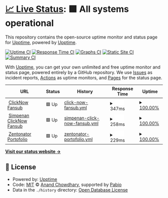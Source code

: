 # [📈 Live Status](https://demo.upptime.js.org): <!--live status--> **🟩 All systems operational**

This repository contains the open-source uptime monitor and status page for [Upptime](https://upptime.js.org), powered by [Upptime](https://github.com/upptime/upptime).

[![Uptime CI](https://github.com/upptime/upptime/workflows/Uptime%20CI/badge.svg)](https://github.com/upptime/upptime/actions?query=workflow%3A%22Uptime+CI%22)
[![Response Time CI](https://github.com/upptime/upptime/workflows/Response%20Time%20CI/badge.svg)](https://github.com/upptime/upptime/actions?query=workflow%3A%22Response+Time+CI%22)
[![Graphs CI](https://github.com/upptime/upptime/workflows/Graphs%20CI/badge.svg)](https://github.com/upptime/upptime/actions?query=workflow%3A%22Graphs+CI%22)
[![Static Site CI](https://github.com/upptime/upptime/workflows/Static%20Site%20CI/badge.svg)](https://github.com/upptime/upptime/actions?query=workflow%3A%22Static+Site+CI%22)
[![Summary CI](https://github.com/upptime/upptime/workflows/Summary%20CI/badge.svg)](https://github.com/upptime/upptime/actions?query=workflow%3A%22Summary+CI%22)

With [Upptime](https://upptime.js.org), you can get your own unlimited and free uptime monitor and status page, powered entirely by a GitHub repository. We use [Issues](https://github.com/upptime/upptime/issues) as incident reports, [Actions](https://github.com/upptime/upptime/actions) as uptime monitors, and [Pages](https://demo.upptime.js.org) for the status page.

<!--start: status pages-->
<!-- This summary is generated by Upptime (https://github.com/upptime/upptime) -->
<!-- Do not edit this manually, your changes will be overwritten -->
<!-- prettier-ignore -->
| URL | Status | History | Response Time | Uptime |
| --- | ------ | ------- | ------------- | ------ |
| <img alt="" src="https://icons.duckduckgo.com/ip3/clicknow.my.id.ico" height="13"> [ClickNow Fansub](https://clicknow.my.id) | 🟩 Up | [click-now-fansub.yml](https://github.com/CloudStriker/upptime/commits/HEAD/history/click-now-fansub.yml) | <details><summary><img alt="Response time graph" src="./graphs/click-now-fansub/response-time-week.png" height="20"> 347ms</summary><br><a href="https://demo.upptime.js.org/history/click-now-fansub"><img alt="Response time 262" src="https://img.shields.io/endpoint?url=https%3A%2F%2Fraw.githubusercontent.com%2FCloudStriker%2Fupptime%2FHEAD%2Fapi%2Fclick-now-fansub%2Fresponse-time.json"></a><br><a href="https://demo.upptime.js.org/history/click-now-fansub"><img alt="24-hour response time 186" src="https://img.shields.io/endpoint?url=https%3A%2F%2Fraw.githubusercontent.com%2FCloudStriker%2Fupptime%2FHEAD%2Fapi%2Fclick-now-fansub%2Fresponse-time-day.json"></a><br><a href="https://demo.upptime.js.org/history/click-now-fansub"><img alt="7-day response time 347" src="https://img.shields.io/endpoint?url=https%3A%2F%2Fraw.githubusercontent.com%2FCloudStriker%2Fupptime%2FHEAD%2Fapi%2Fclick-now-fansub%2Fresponse-time-week.json"></a><br><a href="https://demo.upptime.js.org/history/click-now-fansub"><img alt="30-day response time 279" src="https://img.shields.io/endpoint?url=https%3A%2F%2Fraw.githubusercontent.com%2FCloudStriker%2Fupptime%2FHEAD%2Fapi%2Fclick-now-fansub%2Fresponse-time-month.json"></a><br><a href="https://demo.upptime.js.org/history/click-now-fansub"><img alt="1-year response time 262" src="https://img.shields.io/endpoint?url=https%3A%2F%2Fraw.githubusercontent.com%2FCloudStriker%2Fupptime%2FHEAD%2Fapi%2Fclick-now-fansub%2Fresponse-time-year.json"></a></details> | <details><summary><a href="https://demo.upptime.js.org/history/click-now-fansub">100.00%</a></summary><a href="https://demo.upptime.js.org/history/click-now-fansub"><img alt="All-time uptime 100.00%" src="https://img.shields.io/endpoint?url=https%3A%2F%2Fraw.githubusercontent.com%2FCloudStriker%2Fupptime%2FHEAD%2Fapi%2Fclick-now-fansub%2Fuptime.json"></a><br><a href="https://demo.upptime.js.org/history/click-now-fansub"><img alt="24-hour uptime 100.00%" src="https://img.shields.io/endpoint?url=https%3A%2F%2Fraw.githubusercontent.com%2FCloudStriker%2Fupptime%2FHEAD%2Fapi%2Fclick-now-fansub%2Fuptime-day.json"></a><br><a href="https://demo.upptime.js.org/history/click-now-fansub"><img alt="7-day uptime 100.00%" src="https://img.shields.io/endpoint?url=https%3A%2F%2Fraw.githubusercontent.com%2FCloudStriker%2Fupptime%2FHEAD%2Fapi%2Fclick-now-fansub%2Fuptime-week.json"></a><br><a href="https://demo.upptime.js.org/history/click-now-fansub"><img alt="30-day uptime 100.00%" src="https://img.shields.io/endpoint?url=https%3A%2F%2Fraw.githubusercontent.com%2FCloudStriker%2Fupptime%2FHEAD%2Fapi%2Fclick-now-fansub%2Fuptime-month.json"></a><br><a href="https://demo.upptime.js.org/history/click-now-fansub"><img alt="1-year uptime 100.00%" src="https://img.shields.io/endpoint?url=https%3A%2F%2Fraw.githubusercontent.com%2FCloudStriker%2Fupptime%2FHEAD%2Fapi%2Fclick-now-fansub%2Fuptime-year.json"></a></details>
| <img alt="" src="https://icons.duckduckgo.com/ip3/simpenan.clicknow.my.id.ico" height="13"> [Simpenan ClickNow Fansub](https://simpenan.clicknow.my.id) | 🟩 Up | [simpenan-click-now-fansub.yml](https://github.com/CloudStriker/upptime/commits/HEAD/history/simpenan-click-now-fansub.yml) | <details><summary><img alt="Response time graph" src="./graphs/simpenan-click-now-fansub/response-time-week.png" height="20"> 258ms</summary><br><a href="https://demo.upptime.js.org/history/simpenan-click-now-fansub"><img alt="Response time 293" src="https://img.shields.io/endpoint?url=https%3A%2F%2Fraw.githubusercontent.com%2FCloudStriker%2Fupptime%2FHEAD%2Fapi%2Fsimpenan-click-now-fansub%2Fresponse-time.json"></a><br><a href="https://demo.upptime.js.org/history/simpenan-click-now-fansub"><img alt="24-hour response time 287" src="https://img.shields.io/endpoint?url=https%3A%2F%2Fraw.githubusercontent.com%2FCloudStriker%2Fupptime%2FHEAD%2Fapi%2Fsimpenan-click-now-fansub%2Fresponse-time-day.json"></a><br><a href="https://demo.upptime.js.org/history/simpenan-click-now-fansub"><img alt="7-day response time 258" src="https://img.shields.io/endpoint?url=https%3A%2F%2Fraw.githubusercontent.com%2FCloudStriker%2Fupptime%2FHEAD%2Fapi%2Fsimpenan-click-now-fansub%2Fresponse-time-week.json"></a><br><a href="https://demo.upptime.js.org/history/simpenan-click-now-fansub"><img alt="30-day response time 323" src="https://img.shields.io/endpoint?url=https%3A%2F%2Fraw.githubusercontent.com%2FCloudStriker%2Fupptime%2FHEAD%2Fapi%2Fsimpenan-click-now-fansub%2Fresponse-time-month.json"></a><br><a href="https://demo.upptime.js.org/history/simpenan-click-now-fansub"><img alt="1-year response time 293" src="https://img.shields.io/endpoint?url=https%3A%2F%2Fraw.githubusercontent.com%2FCloudStriker%2Fupptime%2FHEAD%2Fapi%2Fsimpenan-click-now-fansub%2Fresponse-time-year.json"></a></details> | <details><summary><a href="https://demo.upptime.js.org/history/simpenan-click-now-fansub">100.00%</a></summary><a href="https://demo.upptime.js.org/history/simpenan-click-now-fansub"><img alt="All-time uptime 100.00%" src="https://img.shields.io/endpoint?url=https%3A%2F%2Fraw.githubusercontent.com%2FCloudStriker%2Fupptime%2FHEAD%2Fapi%2Fsimpenan-click-now-fansub%2Fuptime.json"></a><br><a href="https://demo.upptime.js.org/history/simpenan-click-now-fansub"><img alt="24-hour uptime 100.00%" src="https://img.shields.io/endpoint?url=https%3A%2F%2Fraw.githubusercontent.com%2FCloudStriker%2Fupptime%2FHEAD%2Fapi%2Fsimpenan-click-now-fansub%2Fuptime-day.json"></a><br><a href="https://demo.upptime.js.org/history/simpenan-click-now-fansub"><img alt="7-day uptime 100.00%" src="https://img.shields.io/endpoint?url=https%3A%2F%2Fraw.githubusercontent.com%2FCloudStriker%2Fupptime%2FHEAD%2Fapi%2Fsimpenan-click-now-fansub%2Fuptime-week.json"></a><br><a href="https://demo.upptime.js.org/history/simpenan-click-now-fansub"><img alt="30-day uptime 100.00%" src="https://img.shields.io/endpoint?url=https%3A%2F%2Fraw.githubusercontent.com%2FCloudStriker%2Fupptime%2FHEAD%2Fapi%2Fsimpenan-click-now-fansub%2Fuptime-month.json"></a><br><a href="https://demo.upptime.js.org/history/simpenan-click-now-fansub"><img alt="1-year uptime 100.00%" src="https://img.shields.io/endpoint?url=https%3A%2F%2Fraw.githubusercontent.com%2FCloudStriker%2Fupptime%2FHEAD%2Fapi%2Fsimpenan-click-now-fansub%2Fuptime-year.json"></a></details>
| <img alt="" src="https://icons.duckduckgo.com/ip3/zentonator.clicknow.my.id.ico" height="13"> [Zentonator Portofolio](https://zentonator.clicknow.my.id) | 🟩 Up | [zentonator-portofolio.yml](https://github.com/CloudStriker/upptime/commits/HEAD/history/zentonator-portofolio.yml) | <details><summary><img alt="Response time graph" src="./graphs/zentonator-portofolio/response-time-week.png" height="20"> 229ms</summary><br><a href="https://demo.upptime.js.org/history/zentonator-portofolio"><img alt="Response time 218" src="https://img.shields.io/endpoint?url=https%3A%2F%2Fraw.githubusercontent.com%2FCloudStriker%2Fupptime%2FHEAD%2Fapi%2Fzentonator-portofolio%2Fresponse-time.json"></a><br><a href="https://demo.upptime.js.org/history/zentonator-portofolio"><img alt="24-hour response time 147" src="https://img.shields.io/endpoint?url=https%3A%2F%2Fraw.githubusercontent.com%2FCloudStriker%2Fupptime%2FHEAD%2Fapi%2Fzentonator-portofolio%2Fresponse-time-day.json"></a><br><a href="https://demo.upptime.js.org/history/zentonator-portofolio"><img alt="7-day response time 229" src="https://img.shields.io/endpoint?url=https%3A%2F%2Fraw.githubusercontent.com%2FCloudStriker%2Fupptime%2FHEAD%2Fapi%2Fzentonator-portofolio%2Fresponse-time-week.json"></a><br><a href="https://demo.upptime.js.org/history/zentonator-portofolio"><img alt="30-day response time 226" src="https://img.shields.io/endpoint?url=https%3A%2F%2Fraw.githubusercontent.com%2FCloudStriker%2Fupptime%2FHEAD%2Fapi%2Fzentonator-portofolio%2Fresponse-time-month.json"></a><br><a href="https://demo.upptime.js.org/history/zentonator-portofolio"><img alt="1-year response time 218" src="https://img.shields.io/endpoint?url=https%3A%2F%2Fraw.githubusercontent.com%2FCloudStriker%2Fupptime%2FHEAD%2Fapi%2Fzentonator-portofolio%2Fresponse-time-year.json"></a></details> | <details><summary><a href="https://demo.upptime.js.org/history/zentonator-portofolio">100.00%</a></summary><a href="https://demo.upptime.js.org/history/zentonator-portofolio"><img alt="All-time uptime 100.00%" src="https://img.shields.io/endpoint?url=https%3A%2F%2Fraw.githubusercontent.com%2FCloudStriker%2Fupptime%2FHEAD%2Fapi%2Fzentonator-portofolio%2Fuptime.json"></a><br><a href="https://demo.upptime.js.org/history/zentonator-portofolio"><img alt="24-hour uptime 100.00%" src="https://img.shields.io/endpoint?url=https%3A%2F%2Fraw.githubusercontent.com%2FCloudStriker%2Fupptime%2FHEAD%2Fapi%2Fzentonator-portofolio%2Fuptime-day.json"></a><br><a href="https://demo.upptime.js.org/history/zentonator-portofolio"><img alt="7-day uptime 100.00%" src="https://img.shields.io/endpoint?url=https%3A%2F%2Fraw.githubusercontent.com%2FCloudStriker%2Fupptime%2FHEAD%2Fapi%2Fzentonator-portofolio%2Fuptime-week.json"></a><br><a href="https://demo.upptime.js.org/history/zentonator-portofolio"><img alt="30-day uptime 100.00%" src="https://img.shields.io/endpoint?url=https%3A%2F%2Fraw.githubusercontent.com%2FCloudStriker%2Fupptime%2FHEAD%2Fapi%2Fzentonator-portofolio%2Fuptime-month.json"></a><br><a href="https://demo.upptime.js.org/history/zentonator-portofolio"><img alt="1-year uptime 100.00%" src="https://img.shields.io/endpoint?url=https%3A%2F%2Fraw.githubusercontent.com%2FCloudStriker%2Fupptime%2FHEAD%2Fapi%2Fzentonator-portofolio%2Fuptime-year.json"></a></details>

<!--end: status pages-->

[**Visit our status website →**](https://demo.upptime.js.org)

## 📄 License

- Powered by: [Upptime](https://github.com/upptime/upptime)
- Code: [MIT](./LICENSE) © [Anand Chowdhary](https://anandchowdhary.com), supported by [Pabio](https://pabio.com)
- Data in the `./history` directory: [Open Database License](https://opendatacommons.org/licenses/odbl/1-0/)
